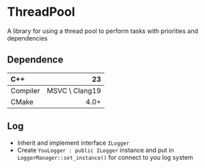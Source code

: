 # ThreadPool
A library for using a thread pool to perform tasks with priorities and dependencies

## Dependence
| C++        |             23 |
|:-----------|---------------:|
| Compiler   | MSVC \ Clang19 |
| CMake      |           4.0+ |

## Log
* Inherit and implement interface `ILogger` 
* Create `YouLogger : public ILogger` instance and put in `LoggerManager::set_instance()` for connect to you log system
